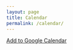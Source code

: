 ```yaml
---
layout: page
title: Calendar
permalink: /calendar/
---
```


<link href="/assets/fullcalendar-4.3.1/packages/core/main.css" rel="stylesheet" />
<link href='/assets/fullcalendar-4.3.1/packages/daygrid/main.css' rel='stylesheet' />
<link href='/assets/fullcalendar-4.3.1/packages/list/main.css' rel='stylesheet' />

<script src="/assets/fullcalendar-4.3.1/packages/core/main.js"></script>
<script src='/assets/fullcalendar-4.3.1/packages/daygrid/main.js'></script>
<script src="/assets/fullcalendar-4.3.1/packages/google-calendar/main.js"></script>
<script src='/assets/fullcalendar-4.3.1/packages/list/main.js'></script>

<script src="https://code.jquery.com/jquery-3.4.1.min.js"></script>

<script>

    document.addEventListener('DOMContentLoaded', function() {
        var calendarEl = document.getElementById('calendar');

        if (window.innerWidth < 800) {
    		view = "listWeek"
  		} else {
    		view = "dayGridMonth"
  		}

        var calendar = new FullCalendar.Calendar(calendarEl, {
            header: {
                left: 'prev,next',
                center: 'title',
                right: 'dayGridMonth,listMonth',
            },
            plugins: [ 'dayGrid', 'list', 'googleCalendar' ],
            googleCalendarApiKey: '{{ site.gcalendar_api_key }}',
            events: {
                googleCalendarId: 'robotics@utmsu.ca'
            },
            fixedWeekCount: false,
            contentHeight: "auto",
            defaultView: view
        });

        calendar.render();
        resizeWindow();
    });

    function resizeWindow() {
    	if (window.innerWidth < 400) {
    		$('.fc-header-toolbar h2').css({"font-size": "0.75em"})
  		} else if (window.innerWidth < 600) {
    		$('.fc-header-toolbar h2').css({"font-size": "1em"})
  		} else if (window.innerWidth < 800) {
    		$('.fc-header-toolbar h2').css({"font-size": "1.5em"})
  		} else {
    		$('.fc-header-toolbar h2').css({"font-size": "2em"})
  		}
    };

    $(window).resize(function() {
    	resizeWindow();
	});

</script>

<style>
    .fc-unthemed td.fc-today {
        background-color: rgb(230, 249, 255);
    }
</style>

<div id="calendar"></div>

[Add to Google Calendar](https://calendar.google.com/calendar?cid=robotics@utmsu.ca)